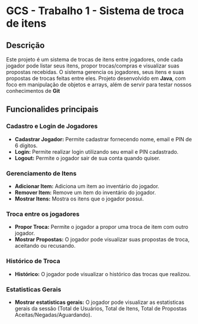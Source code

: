 # GCS - Trabalho 1 - Sistema de troca de itens

## Descrição

Este projeto é um sistema de trocas de itens entre jogadores, onde cada jogador pode listar seus itens, propor trocas/compras e visualizar suas propostas recebidas. O sistema gerencia os jogadores, seus itens e suas propostas de trocas feitas entre eles.
Projeto desenvolvido em **Java**, com foco em manipulação de objetos e arrays, além de servir para testar nossos conhecimentos de **Git**

## Funcionalides principais

### Cadastro e Login de Jogadores
- **Cadastrar Jogador:** Permite cadastrar fornecendo nome, email e PIN de 6 dígitos.
- **Login:** Permite realizar login utilizando seu email e PIN cadastrado.
- **Logout:** Permite o jogador sair de sua conta quando quiser.

### Gerenciamento de Itens
- **Adicionar Item:** Adiciona um item ao inventário do jogador.
- **Remover Item:** Remove um item do inventário do jogador.
- **Mostrar Itens:** Mostra os itens que o jogador possui.

### Troca entre os jogadores
- **Propor Troca:** Permite o jogador a propor uma troca de item com outro jogador.
- **Mostrar Propostas:** O jogador pode visualizar suas propostas de troca, aceitando ou recusando.

### Histórico de Troca
- **Histórico:** O jogador pode visualizar o histórico das trocas que realizou.

### Estatisticas Gerais
- **Mostrar estatisticas gerais:** O jogador pode visualizar as estatisticas gerais da sessão (Total de Usuários, Total de Itens, Total de Propostas Aceitas/Negadas/Aguardando).
